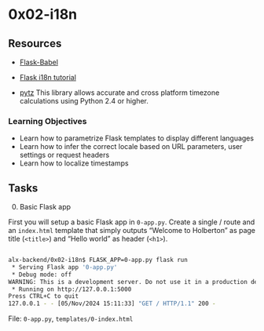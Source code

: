 # 0x02-i18n

## Resources
- [Flask-Babel](https://web.archive.org/web/20201111174034/https://flask-babel.tkte.ch/)
- [Flask i18n tutorial](https://blog.miguelgrinberg.com/post/the-flask-mega-tutorial-part-xiii-i18n-and-l10n)

- [pytz](https://pypi.org/project/pytz/)
This library allows accurate and cross platform timezone calculations using Python 2.4 or higher.

### Learning Objectives

- Learn how to parametrize Flask templates to display different languages
- Learn how to infer the correct locale based on URL parameters, user settings or request headers
- Learn how to localize timestamps

## Tasks
0. Basic Flask app

First you will setup a basic Flask app in `0-app.py`. Create a single / route and an `index.html` template that simply outputs “Welcome to Holberton” as page title (`<title>`) and “Hello world” as header (`<h1>`).

```sh

alx-backend/0x02-i18n$ FLASK_APP=0-app.py flask run
 * Serving Flask app '0-app.py'
 * Debug mode: off
WARNING: This is a development server. Do not use it in a production deployment. Use a production WSGI server instead.
 * Running on http://127.0.0.1:5000
Press CTRL+C to quit
127.0.0.1 - - [05/Nov/2024 15:11:33] "GET / HTTP/1.1" 200 -

```

File: `0-app.py`, `templates/0-index.html`